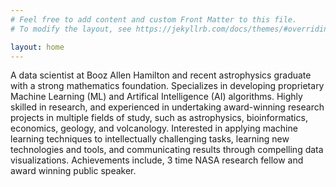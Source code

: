 ```yaml
---
# Feel free to add content and custom Front Matter to this file.
# To modify the layout, see https://jekyllrb.com/docs/themes/#overriding-theme-defaults

layout: home
---
```


A data scientist at Booz Allen Hamilton and recent astrophysics graduate with a strong mathematics foundation. Specializes in developing proprietary Machine Learning (ML) and Artifical Intelligence (AI) algorithms. Highly skilled in research, and experienced in undertaking award-winning research projects in multiple fields of study, such as astrophysics, bioinformatics, economics, geology, and volcanology. Interested in applying machine learning techniques to intellectually challenging tasks, learning new technologies and tools, and communicating results through compelling data visualizations. Achievements include, 3 time NASA research fellow and award winning public speaker.